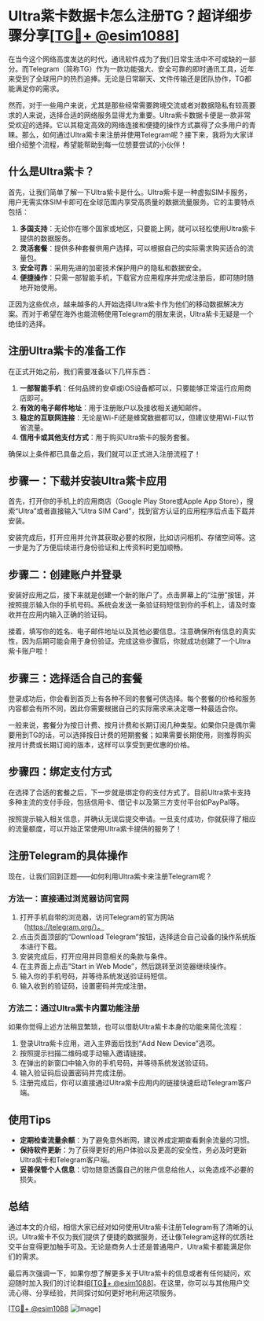 # Ultra紫卡数据卡怎么注册TG？超详细步骤分享[[TG💪+ @esim1088](https://t.me/s/esim1088)]

在当今这个网络高度发达的时代，通讯软件成为了我们日常生活中不可或缺的一部分。而Telegram（简称TG）作为一款功能强大、安全可靠的即时通讯工具，近年来受到了全球用户的热烈追捧。无论是日常聊天、文件传输还是团队协作，TG都能满足你的需求。

然而，对于一些用户来说，尤其是那些经常需要跨境交流或者对数据隐私有较高要求的人来说，选择合适的网络服务显得尤为重要。Ultra紫卡数据卡便是一款非常受欢迎的选择。它以其稳定高效的网络连接和便捷的操作方式赢得了众多用户的青睐。那么，如何通过Ultra紫卡来注册并使用Telegram呢？接下来，我将为大家详细介绍整个流程，希望能帮助到每一位想要尝试的小伙伴！

## 什么是Ultra紫卡？

首先，让我们简单了解一下Ultra紫卡是什么。Ultra紫卡是一种虚拟SIM卡服务，用户无需实体SIM卡即可在全球范围内享受高质量的数据流量服务。它的主要特点包括：

1. **多国支持**：无论你在哪个国家或地区，只要能上网，就可以轻松使用Ultra紫卡提供的数据服务。
2. **灵活套餐**：提供多种套餐供用户选择，可以根据自己的实际需求购买适合的流量包。
3. **安全可靠**：采用先进的加密技术保护用户的隐私和数据安全。
4. **便捷操作**：只需一部智能手机，下载官方应用程序并完成注册后，即可随时随地开始使用。

正因为这些优点，越来越多的人开始选择Ultra紫卡作为他们的移动数据解决方案。而对于希望在海外也能流畅使用Telegram的朋友来说，Ultra紫卡无疑是一个绝佳的选择。

## 注册Ultra紫卡的准备工作

在正式开始之前，我们需要准备以下几样东西：

1. **一部智能手机**：任何品牌的安卓或iOS设备都可以，只要能够正常运行应用商店即可。
2. **有效的电子邮件地址**：用于注册账户以及接收相关通知邮件。
3. **稳定的互联网连接**：无论是Wi-Fi还是蜂窝数据都可以，但建议使用Wi-Fi以节省流量。
4. **信用卡或其他支付方式**：用于购买Ultra紫卡的服务套餐。

确保以上条件都已具备之后，我们就可以正式进入注册流程了！

## 步骤一：下载并安装Ultra紫卡应用

首先，打开你的手机上的应用商店（Google Play Store或Apple App Store），搜索“Ultra”或者直接输入“Ultra SIM Card”，找到官方认证的应用程序后点击下载并安装。

安装完成后，打开应用并允许其获取必要的权限，比如访问相机、存储空间等。这一步是为了方便后续进行身份验证和上传资料时更加顺畅。

## 步骤二：创建账户并登录

安装好应用之后，接下来就是创建一个新的账户了。点击屏幕上的“注册”按钮，并按照提示输入你的手机号码。系统会发送一条验证码短信到你的手机上，请及时查收并在应用内输入正确的验证码。

接着，填写你的姓名、电子邮件地址以及其他必要信息。注意确保所有信息的真实性，因为后期可能会用于身份验证。完成这些步骤后，你就成功创建了一个Ultra紫卡账户啦！

## 步骤三：选择适合自己的套餐

登录成功后，你会看到首页上有各种不同的套餐可供选择。每个套餐的价格和服务内容都会有所不同，因此你需要根据自己的实际需求来决定哪一种最适合你。

一般来说，套餐分为按日计费、按月计费和长期订阅几种类型。如果你只是偶尔需要用到TG的话，可以选择按日计费的短期套餐；如果需要长期使用，则推荐购买按月计费或长期订阅的版本，这样可以享受到更优惠的价格。

## 步骤四：绑定支付方式

在选择了合适的套餐之后，下一步就是绑定你的支付方式了。目前Ultra紫卡支持多种主流的支付手段，包括信用卡、借记卡以及第三方支付平台如PayPal等。

按照提示输入相关信息，并确认无误后提交申请。一旦支付成功，你就获得了相应的流量额度，可以开始正常使用Ultra紫卡提供的服务了！

## 注册Telegram的具体操作

现在，让我们回到正题——如何利用Ultra紫卡来注册Telegram呢？

### 方法一：直接通过浏览器访问官网

1. 打开手机自带的浏览器，访问Telegram的官方网站（https://telegram.org/）。
2. 点击页面顶部的“Download Telegram”按钮，选择适合自己设备的操作系统版本进行下载。
3. 安装完成后，打开应用并同意相关的条款与条件。
4. 在主界面上点击“Start in Web Mode”，然后跳转至浏览器继续操作。
5. 输入你的手机号码，并等待系统发送验证码短信。
6. 输入收到的验证码，设置密码并完成注册。

### 方法二：通过Ultra紫卡内置功能注册

如果你觉得上述方法稍显繁琐，也可以借助Ultra紫卡本身的功能来简化流程：

1. 登录Ultra紫卡应用，进入主界面后找到“Add New Device”选项。
2. 按照提示扫描二维码或手动输入邀请链接。
3. 在弹出的新窗口中输入你的手机号码，并等待系统发送验证码。
4. 输入验证码后设置密码并完成注册。
5. 注册完成后，你可以直接通过Ultra紫卡应用内的链接快速启动Telegram客户端。

## 使用Tips

- **定期检查流量余额**：为了避免意外断网，建议养成定期查看剩余流量的习惯。
- **保持软件更新**：为了获得更好的用户体验以及更高的安全性，务必及时更新Ultra紫卡和Telegram客户端。
- **妥善保管个人信息**：切勿随意透露自己的账户信息给他人，以免造成不必要的损失。

## 总结

通过本文的介绍，相信大家已经对如何使用Ultra紫卡注册Telegram有了清晰的认识。Ultra紫卡不仅为我们提供了便捷的数据服务，还让像Telegram这样的优质社交平台变得更加触手可及。无论是商务人士还是普通用户，Ultra紫卡都能满足你们的需求。

最后再次强调一下，如果你想了解更多关于Ultra紫卡的信息或者有任何疑问，欢迎随时加入我们的讨论群组[[TG💪+ @esim1088](https://t.me/s/esim1088)]。在这里，你可以与其他用户交流心得、分享经验，共同探讨如何更好地利用这项服务。

[[TG💪+ @esim1088](https://t.me/s/esim1088) ![Image](https://i.postimg.cc/4NQfJmqS/Snipaste-2025-05-13-00-14-12.png)]